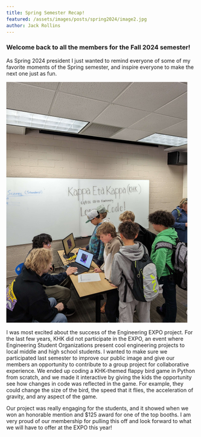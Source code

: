 ```yaml
---
title: Spring Semester Recap!
featured: /assets/images/posts/spring2024/image2.jpg
author: Jack Rollins
---
```


### Welcome back to all the members for the Fall 2024 semester! 
As Spring 2024 president I just wanted to remind everyone of some of my favorite moments of the Spring semester, and inspire everyone to make the next one just as fun. 

![The expo project in action!](/assets/images/posts/spring2024/image1.png)

I was most excited about the success of the Engineering EXPO project. For the last few years, KHK did not participate in the EXPO, an event where Engineering Student Organizations present cool engineering projects to local middle and high school students. I wanted to make sure we participated last semester to improve our public image and give our members an opportunity to contribute to a group project for collaborative experience. We ended up coding a KHK-themed flappy bird game in Python from scratch, and we made it interactive by giving the kids the opportunity see how changes in code was reflected in the game. For example, they could change the size of the bird, the speed that it flies, the acceleration of gravity, and any aspect of the game. 

Our project was really engaging for the students, and it showed when we won an honorable mention and $125 award for one of the top booths. I am very proud of our membership for pulling this off and look forward to what we will have to offer at the EXPO this year!
